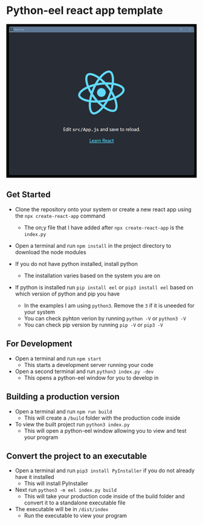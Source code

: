 # Python-eel react app template

![Screenshot](./exampleScreenshot.png)

## Get Started

- Clone the repository onto your system or create a new react app using the `npx create-react-app` command
    - The on;y file that I have added after `npx create-react-app` is the `index.py`
- Open a terminal and run `npm install` in the project directory to download the node modules

- If you do not have python installed, install python
    - The installation varies based on the system you are on
- If python is installed run `pip install eel` or `pip3 install eel` based on which version of python and pip you have
    - In the examples I am using `python3`. Remove the `3` if it is uneeded for your system
    - You can check pyhton verion by running `python -V` or `python3 -V`
    - You can check pip version by running `pip -V` or `pip3 -V`

## For Development

- Open a terminal and run `npm start`
    - This starts a development server running your code
- Open a second terminal and run `python3 index.py -dev`
    - This opens a python-eel window for you to develop in

## Building a production version

- Open a terminal and run `npm run build`
    - This will create a `/build` folder with the production code inside
- To view the built project run `python3 index.py`
    - This will open a python-eel window allowing you to view and test your program

## Convert the project to an executable

- Open a terminal and run `pip3 install PyInstaller` if you do not already have it installed
    - This will install PyInstaller
- Next run `python3 -m eel index.py build`
    - This will take your production code inside of the build folder and convert it to a standalone executable file
- The executable will be in `/dist/index`
    - Run the executable to view your program
